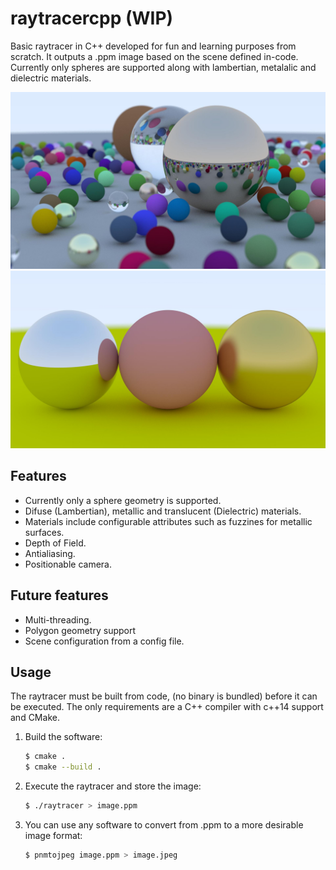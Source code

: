 # raytracercpp (WIP)
Basic raytracer in C++ developed for fun and learning purposes from scratch. It outputs a .ppm image based on the scene defined in-code. Currently only spheres are supported along with lambertian, metalalic and dielectric materials.

<p align="center">
  <img src="./img/img1.jpeg" alt="Many spheres of different materials and sizes" width="738">
  <img src="./img/img2.jpeg" alt="Fuzzy metallic materials" width="738">
</p>

## Features
* Currently only a sphere geometry is supported.
* Difuse (Lambertian), metallic and translucent (Dielectric) materials.
* Materials include configurable attributes such as fuzzines for metallic surfaces.
* Depth of Field.
* Antialiasing.
* Positionable camera.

## Future features
* Multi-threading.
* Polygon geometry support
* Scene configuration from a config file.

## Usage

The raytracer must be built from code, (no binary is bundled) before it can be executed.
The only requirements are a C++ compiler with c++14 support and CMake.

1. Build the software:

    ```sh
    $ cmake .
    $ cmake --build .
    ```

2. Execute the raytracer and store the image:

    ```sh
    $ ./raytracer > image.ppm
    ```
3. You can use any software to convert from .ppm to a more desirable image format:

    ```sh
    $ pnmtojpeg image.ppm > image.jpeg
    ```